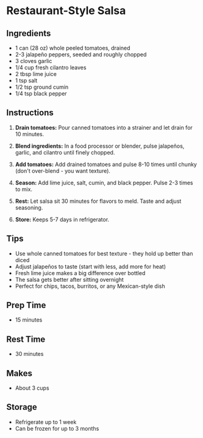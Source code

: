 # Restaurant-Style Salsa

## Ingredients

- 1 can (28 oz) whole peeled tomatoes, drained
- 2-3 jalapeño peppers, seeded and roughly chopped
- 3 cloves garlic
- 1/4 cup fresh cilantro leaves
- 2 tbsp lime juice
- 1 tsp salt
- 1/2 tsp ground cumin
- 1/4 tsp black pepper

## Instructions

1. **Drain tomatoes:** Pour canned tomatoes into a strainer and let drain for 10 minutes.

2. **Blend ingredients:** In a food processor or blender, pulse jalapeños, garlic, and cilantro until finely chopped.

3. **Add tomatoes:** Add drained tomatoes and pulse 8-10 times until chunky (don't over-blend - you want texture).

4. **Season:** Add lime juice, salt, cumin, and black pepper. Pulse 2-3 times to mix.

5. **Rest:** Let salsa sit 30 minutes for flavors to meld. Taste and adjust seasoning.

6. **Store:** Keeps 5-7 days in refrigerator.

## Tips

- Use whole canned tomatoes for best texture - they hold up better than diced
- Adjust jalapeños to taste (start with less, add more for heat)
- Fresh lime juice makes a big difference over bottled
- The salsa gets better after sitting overnight
- Perfect for chips, tacos, burritos, or any Mexican-style dish

## Prep Time
- 15 minutes

## Rest Time
- 30 minutes

## Makes
- About 3 cups

## Storage
- Refrigerate up to 1 week
- Can be frozen for up to 3 months